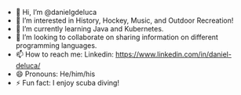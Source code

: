 - 👋 Hi, I’m @danielgdeluca
- 👀 I’m interested in History, Hockey, Music, and Outdoor Recreation!
- 🌱 I’m currently learning Java and Kubernetes.
- 💞️ I’m looking to collaborate on sharing information on different programming languages.
- 📫 How to reach me: Linkedin: https://www.linkedin.com/in/daniel-deluca/
- 😄 Pronouns: He/him/his
- ⚡ Fun fact: I enjoy scuba diving!

<!---
danielgdeluca/danielgdeluca is a ✨ special ✨ repository because its `README.md` (this file) appears on your GitHub profile.
You can click the Preview link to take a look at your changes.
--->
